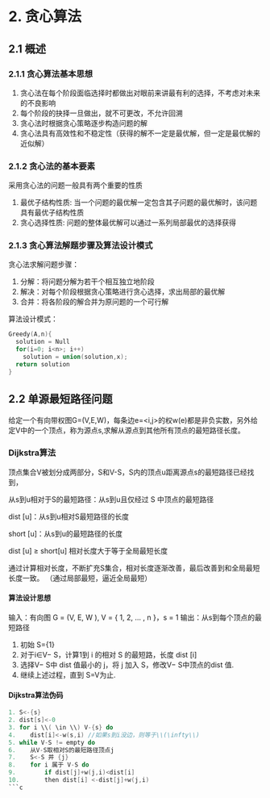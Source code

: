 # 2. 贪心算法
## 2.1 概述
### 2.1.1 贪心算法基本思想
1. 贪心法在每个阶段面临选择时都做出对眼前来讲最有利的选择，不考虑对未来的不良影响
2. 每个阶段的抉择一旦做出，就不可更改，不允许回溯
3. 贪心法时根据贪心策略逐步构造问题的解
4. 贪心法具有高效性和不稳定性（获得的解不一定是最优解，但一定是最优解的近似解）
### 2.1.2 贪心法的基本要素
采用贪心法的问题一般具有两个重要的性质
1. 最优子结构性质:
  当一个问题的最优解一定包含其子问题的最优解时，该问题具有最优子结构性质
2. 贪心选择性质:
  问题的整体最优解可以通过一系列局部最优的选择获得
### 2.1.3 贪心算法解题步骤及算法设计模式
贪心法求解问题步骤：
1. 分解：将问题分解为若干个相互独立地阶段
2. 解决：对每个阶段根据贪心策略进行贪心选择，求出局部的最优解
3. 合并：将各阶段的解合并为原问题的一个可行解

算法设计模式：
```c
Greedy(A,n){
  solution = Null
  for(i=0; i<n>; i++)
    solution = union(solution,x);
  return solution
}

```
## 2.2 单源最短路径问题
给定一个有向带权图G=(V,E,W)，每条边e=<i,j>的权w(e)都是非负实数，另外给定V中的一个顶点，称为源点s,求解从源点到其他所有顶点的最短路径长度。

### Dijkstra算法
顶点集合V被划分成两部分，S和V-S，S内的顶点u距离源点s的最短路径已经找到，

从s到u相对于S的最短路径：从s到u且仅经过 S 中顶点的最短路径

dist [u]：从s到u相对S最短路径的长度

short [u]：从s到u的最短路径的长度

dist [u] ≥ short[u] 相对长度大于等于全局最短长度

通过计算相对长度，不断扩充S集合，相对长度逐渐改善，最后改善到和全局最短长度一致。
（通过局部最短，逼近全局最短）
#### 算法设计思想
输入：有向图 G = (V, E, W ), 
V = { 1, 2, … , n }，s = 1 
输出：从s到每个顶点的最短路径
1. 初始 S={1} 
2. 对于i∈V− S，计算1到 i 的相对 S 的最短路，长度 dist [i]
3. 选择V− S中 dist 值最小的 j，将 j 加入 S，修改V− S中顶点的dist 值. 
4. 继续上述过程，直到 S=V为止.
#### Dijkstra算法伪码

```c
1. S<-{s}
2. dist[s]<-0
3. for i \\( \in \\) V-{s} do
4.    dist[i]<-w(s,i) //如果s到i没边，则等于\\(\infty\\)
5. while V-S != empty do
6.    从V-S取相对S的最短路径顶点j
7.    S<-S 并 {j}
8.    for i 属于 V-S do
9.        if dist[j]+w(j,i)<dist[i]
10.       then dist[i] <-dist[j]+w(j,i)
```c